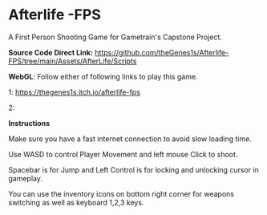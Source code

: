 # Afterlife -FPS 
 A First Person Shooting Game for Gametrain's Capstone Project.
 
 **Source Code Direct Link:**
 https://github.com/theGenes1s/Afterlife-FPS/tree/main/Assets/AfterLife/Scripts
 
 **WebGL**: Follow either of following links to play this game.
 
 1: https://thegenes1s.itch.io/afterlife-fps
 
 2:
 
 **Instructions**
 
 Make sure you have a fast internet connection to avoid slow loading time.
 
 Use WASD to control Player Movement and left mouse Click to shoot. 
 
 Spacebar is for Jump and Left Control is for locking and unlocking cursor in gameplay. 
 
 You can use the inventory icons on bottom right corner for weapons switching as well as keyboard 1,2,3 keys.
